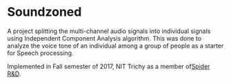 # Soundzoned

A project splitting the multi-channel audio signals into individual signals using Independent Component Analysis algorithm. This was done to analyze the voice tone of an individual among a group of people as a starter for Speech processing. 

Implemented in Fall semester of 2017, NIT Trichy as a member of[Spider R&D](https://spider.nitt.edu/). 
